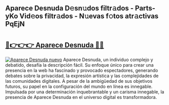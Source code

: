 ## Aparece Desnuda D𝚎sn𝚞dos filtr𝚊dos - Parts-yKo Vid𝚎os filtr𝚊dos - N𝚞evas f𝚘tos atr𝚊ctivas PqEjN

# <h2><a href="http://mbav43o.tromn.icu/?c=Aparece+Desnuda">🔗👉👉👉 Aparece Desnuda 🔗🔗</a></h2>

[![Aparece Desnuda nuevo](https://i.imgur.com/pEAQMta.gif)](http://mbav43o.tromn.icu/?c=Aparece+Desnuda)
Aparece Desnuda, un individuo complejo y debatido, desafía la descripción fácil. Su enfoque único para crear una presencia en la web ha fascinado y provocado espectadores, generando debates sobre la privacidad, la expresión artística y las complejidades de las comunidades digitales. A pesar de la ambigüedad de sus objetivos futuros, su papel en la configuración del mundo en línea es innegable. Impulsada por una determinación inquebrantable y un carisma innegable, la presencia de Aparece Desnuda en el universo digital es transformadora.
